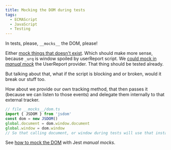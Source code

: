 ```yaml
---
title: Mocking the DOM during tests
tags:
  - ECMAScript
  - JavaScript
  - Testing
---
```


In tests, please, `__mocks__` the DOM, please!

Either
[mock things that doesn't exist](https://jestjs.io/docs/en/manual-mocks#mocking-methods-which-are-not-implemented-in-jsdom).
Which should make more sense, because `_urq` is window spoiled by userReport
script. We [could mock in _manual mock_][mock-the-dom] the UserReport provider.
That thing should be tested already.

But talking about that, what if the script is blocking and or broken, would it
break our stuff too.

How about we provide our own tracking method, that then passes it (because we
can listen to those events) and delegate them internally to that external
tracker.

[mock-the-dom]: https://stackoverflow.com/a/50629802

```typescript
// file __mocks__/dom.ts
import { JSDOM } from 'jsdom'
const dom = new JSDOM()
global.document = dom.window.document
global.window = dom.window
// So that calling document, or window during tests will use that instance of JSDOM
```

See [how to mock the DOM][mock-the-dom] with Jest _manual mocks_.
